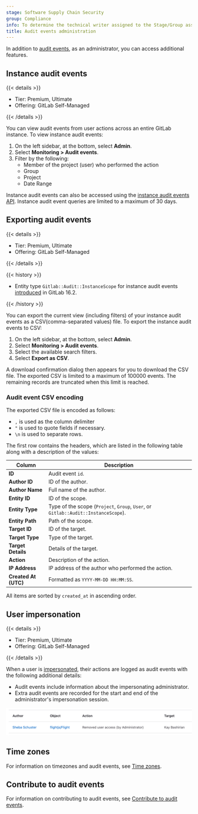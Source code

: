 ```yaml
---
stage: Software Supply Chain Security
group: Compliance
info: To determine the technical writer assigned to the Stage/Group associated with this page, see https://handbook.gitlab.com/handbook/product/ux/technical-writing/#assignments
title: Audit events administration
---
```


In addition to [audit events](../../user/compliance/audit_events.md), as an administrator, you can access additional
features.

## Instance audit events

{{< details >}}

- Tier: Premium, Ultimate
- Offering: GitLab Self-Managed

{{< /details >}}

You can view audit events from user actions across an entire GitLab instance.
To view instance audit events:

1. On the left sidebar, at the bottom, select **Admin**.
1. Select **Monitoring > Audit events**.
1. Filter by the following:
   - Member of the project (user) who performed the action
   - Group
   - Project
   - Date Range

Instance audit events can also be accessed using the [instance audit events API](../../api/audit_events.md#instance-audit-events). Instance audit event queries are limited to a maximum of 30 days.

## Exporting audit events

{{< details >}}

- Tier: Premium, Ultimate
- Offering: GitLab Self-Managed

{{< /details >}}

{{< history >}}

- Entity type `Gitlab::Audit::InstanceScope` for instance audit events [introduced](https://gitlab.com/gitlab-org/gitlab/-/issues/418185) in GitLab 16.2.

{{< /history >}}

You can export the current view (including filters) of your instance audit events as a
CSV(comma-separated values) file. To export the instance audit events to CSV:

1. On the left sidebar, at the bottom, select **Admin**.
1. Select **Monitoring > Audit events**.
1. Select the available search filters.
1. Select **Export as CSV**.

A download confirmation dialog then appears for you to download the CSV file. The exported CSV is limited
to a maximum of 100000 events. The remaining records are truncated when this limit is reached.

### Audit event CSV encoding

The exported CSV file is encoded as follows:

- `,` is used as the column delimiter
- `"` is used to quote fields if necessary.
- `\n` is used to separate rows.

The first row contains the headers, which are listed in the following table along
with a description of the values:

| Column                | Description                                                                        |
| --------------------- | ---------------------------------------------------------------------------------- |
| **ID**                | Audit event `id`.                                                                  |
| **Author ID**         | ID of the author.                                                                  |
| **Author Name**       | Full name of the author.                                                           |
| **Entity ID**         | ID of the scope.                                                                   |
| **Entity Type**       | Type of the scope (`Project`, `Group`, `User`, or `Gitlab::Audit::InstanceScope`). |
| **Entity Path**       | Path of the scope.                                                                 |
| **Target ID**         | ID of the target.                                                                  |
| **Target Type**       | Type of the target.                                                                |
| **Target Details**    | Details of the target.                                                             |
| **Action**            | Description of the action.                                                         |
| **IP Address**        | IP address of the author who performed the action.                                 |
| **Created At (UTC)**  | Formatted as `YYYY-MM-DD HH:MM:SS`.                                                |

All items are sorted by `created_at` in ascending order.

## User impersonation

{{< details >}}

- Tier: Premium, Ultimate
- Offering: GitLab Self-Managed

{{< /details >}}

When a user is [impersonated](../admin_area.md#user-impersonation), their actions are logged as audit events with the following additional details:

- Audit events include information about the impersonating administrator.
- Extra audit events are recorded for the start and end of the administrator's impersonation session.

![An audit event with an impersonated user.](../img/impersonated_audit_events_v15_7.png)

## Time zones

For information on timezones and audit events, see [Time zones](../../user/compliance/audit_events.md#time-zones).

## Contribute to audit events

For information on contributing to audit events, see
[Contribute to audit events](../../user/compliance/audit_events.md#contribute-to-audit-events).
